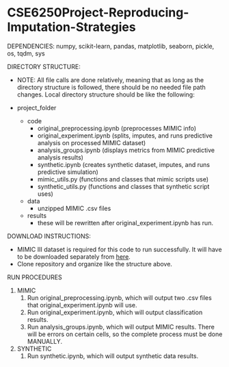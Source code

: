# CSE6250Project-Reproducing-Imputation-Strategies

DEPENDENCIES:
numpy, scikit-learn, pandas, matplotlib, seaborn, pickle, os, tqdm, sys

DIRECTORY STRUCTURE:
- NOTE: All file calls are done relatively, meaning that as long as the directory structure is followed, there should be no needed file path changes.
Local directory structure should be like the following:

- project_folder
   - code
      - original_preprocessing.ipynb (preprocesses MIMIC info)
      - original_experiment.ipynb (splits, imputes, and runs predictive analysis on processed MIMIC dataset)
      - analysis_groups.ipynb (displays metrics from MIMIC predictive analysis results)
      - synthetic.ipynb (creates synthetic dataset, imputes, and runs predictive simulation)
      - mimic_utils.py (functions and classes that mimic scripts use)
      - synthetic_utils.py (functions and classes that synthetic script uses)
   - data
      - unzipped MIMIC .csv files
   - results
      - these will be rewritten after original_experiment.ipynb has run.

DOWNLOAD INSTRUCTIONS:
- MIMIC III dataset is required for this code to run successfully. It will have to be downloaded separately from [here](https://physionet.org/content/mimiciii/1.4/).
- Clone repository and organize like the structure above.

RUN PROCEDURES
1. MIMIC
   1. Run original_preprocessing.ipynb, which will output two .csv files that original_experiment.ipynb will use.
   2. Run original_experiment.ipynb, which will output classification results.
   3. Run analysis_groups.ipynb, which will output MIMIC results. There will be errors on certain cells, so the complete process must be done MANUALLY.
2. SYNTHETIC
   1. Run synthetic.ipynb, which will output synthetic data results.
